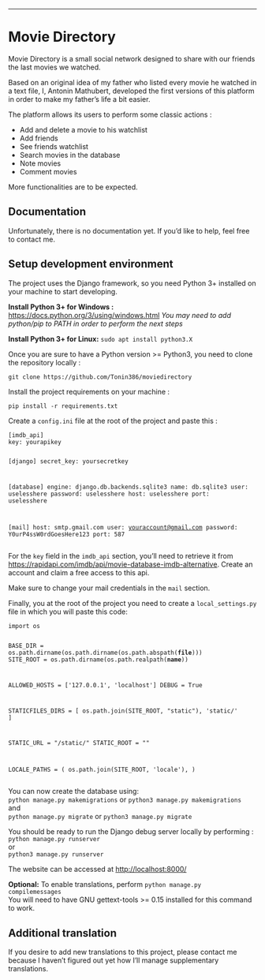 ---

<h1 id="movie-directory">Movie Directory</h1>
<p>Movie Directory is a small social network designed to share with our friends the last movies we watched.</p>
<p>Based on an original idea of my father who listed every movie he watched in a text file, I, Antonin Mathubert, developed the first versions of this platform in order to make my father’s life a bit easier.</p>
<p>The platform allows its users to perform some classic actions :</p>
<ul>
<li>Add and delete a movie to his watchlist</li>
<li>Add friends</li>
<li>See friends watchlist</li>
<li>Search movies in the database</li>
<li>Note movies</li>
<li>Comment movies</li>
</ul>
<p>More functionalities are to be expected.</p>
<h2 id="documentation">Documentation</h2>
<p>Unfortunately, there is no documentation yet. If you’d like to help, feel free to contact me.</p>
<h2 id="setup-development-environment">Setup development environment</h2>
<p>The project uses the Django framework, so you need Python 3+ installed on your machine to start developing.</p>
<p><strong>Install Python 3+ for Windows :</strong> <a href="https://docs.python.org/3/using/windows.html">https://docs.python.org/3/using/windows.html</a> <em>You may need to add python/pip to PATH in order to perform the next steps</em></p>
<p><strong>Install Python 3+ for Linux:</strong> <code>sudo apt install python3.X</code></p>
<p>Once you are sure to have a Python version &gt;= Python3, you need to clone the repository locally :</p>
<p><code>git clone https://github.com/Tonin386/moviedirectory</code></p>
<p>Install the project requirements on your machine :</p>
<p><code>pip install -r requirements.txt</code></p>
<p>Create a <code>config.ini</code> file at the root of the project and paste this :</p>
<pre><code>[imdb_api]
key: yourapikey

[django]
secret_key: yoursecretkey

[database]
engine: django.db.backends.sqlite3
name: db.sqlite3
user: uselesshere
password: uselesshere
host: uselesshere
port: uselesshere

[mail]
host: smtp.gmail.com
user: youraccount@gmail.com
password: Y0urP4ssW0rdGoesHere123
port: 587
</code></pre>
<p>For the <code>key</code> field in the <code>imdb_api</code> section, you’ll need to retrieve it from <a href="https://rapidapi.com/imdb/api/movie-database-imdb-alternative">https://rapidapi.com/imdb/api/movie-database-imdb-alternative</a>. Create an account and claim a free access to this api.</p>
<p>Make sure to change your mail credentials in the <code>mail</code> section.</p>
<p>Finally, you at the root of the project you need to create a <code>local_settings.py</code> file in which you will paste this code:</p>
<pre><code>import os

BASE_DIR = os.path.dirname(os.path.dirname(os.path.abspath(__file__)))
SITE_ROOT = os.path.dirname(os.path.realpath(__name__))

ALLOWED_HOSTS = ['127.0.0.1', 'localhost']
DEBUG = True

STATICFILES_DIRS = [
    os.path.join(SITE_ROOT, "static"),
    'static/'
]

STATIC_URL = "/static/"
STATIC_ROOT = ""

LOCALE_PATHS = ( os.path.join(SITE_ROOT, 'locale'), )
</code></pre>
<p>You can now create the database using:<br>
<code>python manage.py makemigrations</code> or <code>python3 manage.py makemigrations</code><br>
and<br>
<code>python manage.py migrate</code> or <code>python3 manage.py migrate</code></p>
<p>You should be ready to run the Django debug server locally by performing :<br>
<code>python manage.py runserver</code><br>
or<br>
<code>python3 manage.py runserver</code></p>
<p>The website can be accessed at <a href="http://localhost:8000/">http://localhost:8000/</a></p>
<p><strong>Optional:</strong> To enable translations, perform <code>python manage.py compilemessages</code><br>
You will need to have GNU gettext-tools &gt;= 0.15 installed for this command to work.</p>
<h2 id="additional-translation">Additional translation</h2>
<p>If you desire to add new translations to this project, please contact me because I haven’t figured out yet how I’ll manage supplementary translations.</p>

<!--stackedit_data:
eyJoaXN0b3J5IjpbLTQ0ODAxNzc2NSw4NzA0ODkxMV19
-->